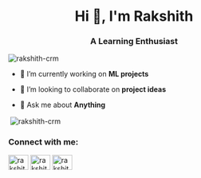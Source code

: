 <h1 align="center">Hi 👋, I'm Rakshith</h1>
<h3 align="center">A Learning Enthusiast</h3>

<p align="left"> <img src="https://komarev.com/ghpvc/?username=rakshith-crm&label=Profile%20views&color=0e75b6&style=flat" alt="rakshith-crm" /> </p>

- 🔭 I’m currently working on **ML projects**

- 👯 I’m looking to collaborate on **project ideas**

- 💬 Ask me about **Anything**



<p>&nbsp;<img align="center" src="https://github-readme-stats.vercel.app/api?username=rakshith-crm&show_icons=true&locale=en" alt="rakshith-crm" /></p>


<h3 align="left">Connect with me:</h3>
<p align="left">
<a href="https://linkedin.com/in/rakshith-crm" target="blank"><img align="center" src="https://raw.githubusercontent.com/rahuldkjain/github-profile-readme-generator/master/src/images/icons/Social/linked-in-alt.svg" alt="rakshith-crm" height="30" width="40" /></a>
<a href="https://kaggle.com/rakshithcrm" target="blank"><img align="center" src="https://raw.githubusercontent.com/rahuldkjain/github-profile-readme-generator/master/src/images/icons/Social/kaggle.svg" alt="rakshithcrm" height="30" width="40" /></a>
<a href="https://www.leetcode.com/rakshithcrm" target="blank"><img align="center" src="https://raw.githubusercontent.com/rahuldkjain/github-profile-readme-generator/master/src/images/icons/Social/leet-code.svg" alt="rakshithcrm" height="30" width="40" /></a>
</p>

<!-- <p><img align="left" src="https://github-readme-stats.vercel.app/api/top-langs?username=rakshith-crm&show_icons=true&locale=en&layout=compact" alt="rakshith-crm" /></p> -->
